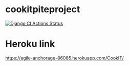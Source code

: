 # cookitpiteproject

[![Django CI Actions Status](https://github.com/PiotrKolecki/cookitpiteproject/workflows/Django%20CI/badge.svg)](https://github.com/PiotrKolecki/cookitpiteproject/actions)

# Heroku link
https://agile-anchorage-86085.herokuapp.com/CookIT/
